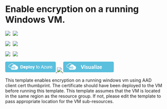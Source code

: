 # Enable encryption on a running Windows VM. 

<IMG SRC="https://azurequickstartsservice.blob.core.windows.net/badges/201-encrypt-running-windows-vm-aad-client-cert/PublicLastTestDate.svg" />&nbsp;
<IMG SRC="https://azurequickstartsservice.blob.core.windows.net/badges/201-encrypt-running-windows-vm-aad-client-cert/PublicDeployment.svg" />&nbsp;

<IMG SRC="https://azurequickstartsservice.blob.core.windows.net/badges/201-encrypt-running-windows-vm-aad-client-cert/FairfaxLastTestDate.svg" />&nbsp;
<IMG SRC="https://azurequickstartsservice.blob.core.windows.net/badges/201-encrypt-running-windows-vm-aad-client-cert/FairfaxDeployment.svg" />&nbsp;

<IMG SRC="https://azurequickstartsservice.blob.core.windows.net/badges/201-encrypt-running-windows-vm-aad-client-cert/BestPracticeResult.svg" />&nbsp;
<IMG SRC="https://azurequickstartsservice.blob.core.windows.net/badges/201-encrypt-running-windows-vm-aad-client-cert/CredScanResult.svg" />&nbsp;

<a href="https://portal.azure.com/#create/Microsoft.Template/uri/https%3A%2F%2Fraw.githubusercontent.com%2Fazure%2Fazure-quickstart-templates%2Fmaster%2F201-encrypt-running-windows-vm-aad-client-cert%2Fazuredeploy.json" target="_blank">
    <img src="https://raw.githubusercontent.com/Azure/azure-quickstart-templates/master/1-CONTRIBUTION-GUIDE/images/deploytoazure.png"/>
</a>
<a href="https://portal.azure.us/#create/Microsoft.Template/uri/https%3A%2F%2Fraw.githubusercontent.com%2Fazure%2Fazure-quickstart-templates%2Fmaster%2F201-encrypt-running-windows-vm-aad-client-cert%2Fazuredeploy.json" target="_blank">
    <img src="http://azuredeploy.net/AzureGov.png"/>
</a>
<a href="http://armviz.io/#/?load=https%3A%2F%2Fraw.githubusercontent.com%2FAzure%2Fazure-quickstart-templates%2Fmaster%2F201-encrypt-running-windows-vm-aad-client-cert%2Fazuredeploy.json" target="_blank">
    <img src="https://raw.githubusercontent.com/Azure/azure-quickstart-templates/master/1-CONTRIBUTION-GUIDE/images/visualizebutton.png"/>
</a>

This template enables encryption on a running windows vm using AAD client cert thumbprint. The certificate should have been deployed to the VM before running this template. This template assumes that the VM is located in the same region as the resource group. If not, please edit the template to pass appropriate location for the VM sub-resources.

